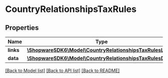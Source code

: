 # CountryRelationshipsTaxRules

## Properties
Name | Type | Description | Notes
------------ | ------------- | ------------- | -------------
**links** | [**\ShopwareSDK6\Model\CountryRelationshipsTaxRulesLinks**](CountryRelationshipsTaxRulesLinks.md) |  | [optional] 
**data** | [**\ShopwareSDK6\Model\CountryRelationshipsTaxRulesData[]**](CountryRelationshipsTaxRulesData.md) |  | [optional] 

[[Back to Model list]](../../README.md#documentation-for-models) [[Back to API list]](../../README.md#documentation-for-api-endpoints) [[Back to README]](../../README.md)

